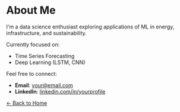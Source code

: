 # About Me

I'm a data science enthusiast exploring applications of ML in energy, infrastructure, and sustainability.

Currently focused on:

- Time Series Forecasting
- Deep Learning (LSTM, CNN)

Feel free to connect:

- **Email**: your@email.com
- **LinkedIn**: [linkedin.com/in/yourprofile](https://linkedin.com/in/yourprofile)

[← Back to Home](./index)